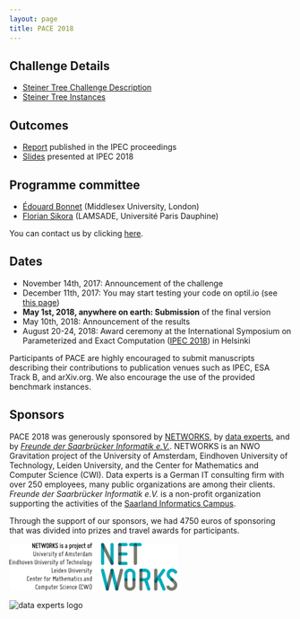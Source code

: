 ```yaml
---
layout: page
title: PACE 2018
---
```


## Challenge Details

-   [Steiner Tree Challenge Description](/2018/steiner-tree/)
-   [Steiner Tree Instances](https://github.com/PACE-challenge/SteinerTree-PACE-2018-instances)

## Outcomes

-   [Report](https://doi.org/10.4230/LIPIcs.IPEC.2018.26) published in the IPEC proceedings
-   [Slides](/files/PACE18-slides.pdf) presented at IPEC 2018


## Programme committee

-   [Édouard Bonnet](http://www.lamsade.dauphine.fr/~bonnet/) (Middlesex University, London)
-   [Florian Sikora](http://www.lamsade.dauphine.fr/~sikora/) (LAMSADE, Université Paris Dauphine)

You can contact us by clicking [here](mailto:edouard.bonnet@lamsade.dauphine.fr,florian.sikora@lamsade.dauphine.fr).


## Dates

-   November 14th, 2017: Announcement of the challenge
-   December 11th, 2017: You may start testing your code on optil.io (see [this page](/2017/12/12/PACE-2018-now-on-optil.io/))
-   **May 1st, 2018, anywhere on earth: Submission** of the final version
-   May 10th, 2018: Announcement of the results
-   August 20-24, 2018: Award ceremony at the International Symposium on Parameterized and Exact Computation ([IPEC 2018](http://algo2018.hiit.fi/ipec/)) in Helsinki

Participants of PACE are highly encouraged to submit manuscripts describing their contributions to publication venues such as IPEC, ESA Track B, and arXiv.org. We also encourage the use of the provided benchmark instances.



## Sponsors

PACE 2018 was generously sponsored by [NETWORKS](http://thenetworkcenter.nl/), by [data experts](https://www.data-experts.de/), and by [*Freunde der Saarbrücker Informatik e.V.*](https://fdsi.org/).
NETWORKS is an NWO Gravitation project of the University of Amsterdam, Eindhoven University of Technology, Leiden University, and the Center for Mathematics and Computer Science (CWI).
Data experts is a German IT consulting firm with over 250 employees, many public organizations are among their clients.
*Freunde der Saarbrücker Informatik e.V.* is a non-profit organization supporting the activities of the [Saarland Informatics Campus](https://saarland-informatics-campus.de/).

Through the support of our sponsors, we had 4750 euros of sponsoring that was divided into prizes and travel awards for participants.

<img src="/assets/img/networks-logopartners-lang-rgb-1000px.jpg" alt="NETWORKS logo" style="width: 300px;"/>

![data experts logo](https://www.data-experts.de/wp-content/themes/data-experts/img/data-experts-logo.svg)
